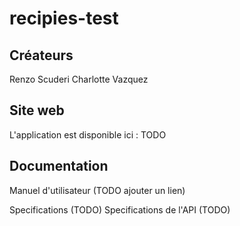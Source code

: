 # recipies-test

## Créateurs
Renzo Scuderi
Charlotte Vazquez


## Site web
L'application est disponible ici : TODO

## Documentation
Manuel d'utilisateur (TODO ajouter un lien)

Specifications (TODO)
Specifications de l'API (TODO)

